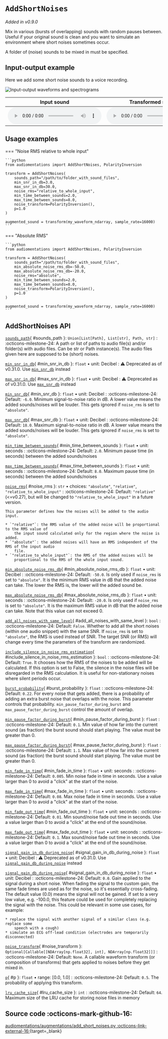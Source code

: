 # `AddShortNoises`

_Added in v0.9.0_

Mix in various (bursts of overlapping) sounds with random pauses between. Useful if your
original sound is clean and you want to simulate an environment where short noises sometimes
occur.

A folder of (noise) sounds to be mixed in must be specified.

## Input-output example

Here we add some short noise sounds to a voice recording.

![Input-output waveforms and spectrograms](AddShortNoises.webp)

| Input sound                                                                           | Transformed sound                                                                           |
|---------------------------------------------------------------------------------------|---------------------------------------------------------------------------------------------|
| <audio controls><source src="../AddShortNoises_input.flac" type="audio/flac"></audio> | <audio controls><source src="../AddShortNoises_transformed.flac" type="audio/flac"></audio> | 


## Usage examples


=== "Noise RMS relative to whole input"

    ```python
    from audiomentations import AddShortNoises, PolarityInversion
    
    transform = AddShortNoises(
        sounds_path="/path/to/folder_with_sound_files",
        min_snr_in_db=3.0,
        max_snr_in_db=30.0,
        noise_rms="relative_to_whole_input",
        min_time_between_sounds=2.0,
        max_time_between_sounds=8.0,
        noise_transform=PolarityInversion(),
        p=1.0
    )
    
    augmented_sound = transform(my_waveform_ndarray, sample_rate=16000)
    ```

=== "Absolute RMS"

    ```python
    from audiomentations import AddShortNoises, PolarityInversion
    
    transform = AddShortNoises(
        sounds_path="/path/to/folder_with_sound_files",
        min_absolute_noise_rms_db=-50.0,
        max_absolute_noise_rms_db=-20.0,        
        noise_rms="absolute",
        min_time_between_sounds=2.0,
        max_time_between_sounds=8.0,
        noise_transform=PolarityInversion(),
        p=1.0
    )
    
    augmented_sound = transform(my_waveform_ndarray, sample_rate=16000)
    ```

## AddShortNoises API

[`sounds_path`](#sounds_path){ #sounds_path }: `Union[List[Path], List[str], Path, str]`
:   :octicons-milestone-24: A path or list of paths to audio file(s) and/or folder(s)
    with audio files. Can be str or Path instance(s). The audio files given here are
    supposed to be (short) noises.

[`min_snr_in_db`](#min_snr_in_db){ #min_snr_in_db }: `float` • unit: Decibel
:   :warning: Deprecated as of v0.31.0. Use [`min_snr_db`](#min_snr_db) instead

[`max_snr_in_db`](#max_snr_in_db){ #max_snr_in_db }: `float` • unit: Decibel
:   :warning: Deprecated as of v0.31.0. Use [`max_snr_db`](#max_snr_db) instead

[`min_snr_db`](#min_snr_db){ #min_snr_db }: `float` • unit: Decibel
:   :octicons-milestone-24: Default: `-6.0`. Minimum signal-to-noise ratio in dB. A lower
    value means the added sounds/noises will be louder. This gets ignored if `noise_rms`
    is set to `"absolute"`.

[`max_snr_db`](#max_snr_db){ #max_snr_db }: `float` • unit: Decibel
:   :octicons-milestone-24: Default: `18.0`. Maximum signal-to-noise ratio in dB. A
    lower value means the added sounds/noises will be louder. This gets ignored if
    `noise_rms` is set to `"absolute"`.

[`min_time_between_sounds`](#min_time_between_sounds){ #min_time_between_sounds }: `float` • unit: seconds
:   :octicons-milestone-24: Default: `2.0`. Minimum pause time (in seconds) between the
    added sounds/noises

[`max_time_between_sounds`](#max_time_between_sounds){ #max_time_between_sounds }: `float` • unit: seconds
:   :octicons-milestone-24: Default: `8.0`. Maximum pause time (in seconds) between the
    added sounds/noises

[`noise_rms`](#noise_rms){ #noise_rms }: `str` • choices: `"absolute"`, `"relative"`, `"relative_to_whole_input"`
:   :octicons-milestone-24: Default: `"relative"` (<=v0.27), but will be changed to
    `"relative_to_whole_input"` in a future version.

    This parameter defines how the noises will be added to the audio input.

    * `"relative"`: the RMS value of the added noise will be proportional to the RMS value of
        the input sound calculated only for the region where the noise is added.
    * `"absolute"`: the added noises will have an RMS independent of the RMS of the input audio
        file.
    * `"relative_to_whole_input"`: the RMS of the added noises will be
        proportional to the RMS of the whole input sound.

[`min_absolute_noise_rms_db`](#min_absolute_noise_rms_db){ #min_absolute_noise_rms_db }: `float` • unit: Decibel
:   :octicons-milestone-24: Default: `-50.0`. Is only used if `noise_rms` is set to
    `"absolute"`. It is the minimum RMS value in dB that the added noise can take. The
    lower the RMS is, the lower will the added sound be.

[`max_absolute_noise_rms_db`](#max_absolute_noise_rms_db){ #max_absolute_noise_rms_db }: `float` • unit: seconds
:   :octicons-milestone-24: Default: `-20.0`. Is only used if `noise_rms` is set to
    `"absolute"`. It is the maximum RMS value in dB that the added noise can take. Note
    that this value can not exceed 0.

[`add_all_noises_with_same_level`](#add_all_noises_with_same_level){ #add_all_noises_with_same_level }: `bool`
:   :octicons-milestone-24: Default: `False`. Whether to add all the short noises
    (within one audio snippet) with the same SNR. If `noise_rms` is set to `"absolute"`,
    the RMS is used instead of SNR. The target SNR (or RMS) will change every time the
    parameters of the transform are randomized.

[`include_silence_in_noise_rms_estimation`](#include_silence_in_noise_rms_estimation){ #include_silence_in_noise_rms_estimation }: `bool`
:   :octicons-milestone-24: Default: `True`. It chooses how the RMS of
    the noises to be added will be calculated. If this option is set to False, the silence
    in the noise files will be disregarded in the RMS calculation. It is useful for
    non-stationary noises where silent periods occur.

[`burst_probability`](#burst_probability){ #burst_probability }: `float`
:   :octicons-milestone-24: Default: `0.22`. For every noise that gets added, there
    is a probability of adding an extra burst noise that overlaps with the noise. This
    parameter controls that probability. `min_pause_factor_during_burst` and
    `max_pause_factor_during_burst` control the amount of overlap.

[`min_pause_factor_during_burst`](#min_pause_factor_during_burst){ #min_pause_factor_during_burst }: `float`
:   :octicons-milestone-24: Default: `0.1`. Min value of how far into the current sound (as
    fraction) the burst sound should start playing. The value must be greater than 0.

[`max_pause_factor_during_burst`](#max_pause_factor_during_burst){ #max_pause_factor_during_burst }: `float`
:   :octicons-milestone-24: Default: `1.1`. Max value of how far into the current sound (as
    fraction) the burst sound should start playing. The value must be greater than 0.

[`min_fade_in_time`](#min_fade_in_time){ #min_fade_in_time }: `float` • unit: seconds
:   :octicons-milestone-24: Default: `0.005`. Min noise fade in time in seconds. Use a
    value larger than 0 to avoid a "click" at the start of the noise.

[`max_fade_in_time`](#max_fade_in_time){ #max_fade_in_time }: `float` • unit: seconds
:   :octicons-milestone-24: Default: `0.08`. Max noise fade in time in seconds. Use a
    value larger than 0 to avoid a "click" at the start of the noise.

[`min_fade_out_time`](#min_fade_out_time){ #min_fade_out_time }: `float` • unit: seconds
:   :octicons-milestone-24: Default: `0.01`. Min sound/noise fade out time in seconds.
    Use a value larger than 0 to avoid a "click" at the end of the sound/noise.

[`max_fade_out_time`](#max_fade_out_time){ #max_fade_out_time }: `float` • unit: seconds
:   :octicons-milestone-24: Default: `0.1`. Max sound/noise fade out time in seconds.
    Use a value larger than 0 to avoid a "click" at the end of the sound/noise.

[`signal_gain_in_db_during_noise`](#signal_gain_in_db_during_noise){ #signal_gain_in_db_during_noise }: `float` • unit: Decibel
:   :warning: Deprecated as of v0.31.0. Use [`signal_gain_db_during_noise`](#signal_gain_db_during_noise) instead

[`signal_gain_db_during_noise`](#signal_gain_db_during_noise){ #signal_gain_in_db_during_noise }: `float` • unit: Decibel
:   :octicons-milestone-24: Default: `0.0`. Gain applied to the signal during a short noise.
    When fading the signal to the custom gain, the same fade times are used as
    for the noise, so it's essentially cross-fading. The default value (0.0) means
    the signal will not be gained. If set to a very low value, e.g. -100.0, this
    feature could be used for completely replacing the signal with the noise.
    This could be relevant in some use cases, for example:

    * replace the signal with another signal of a similar class (e.g. replace some
        speech with a cough)
    * simulate an ECG off-lead condition (electrodes are temporarily disconnected)

[`noise_transform`](#noise_transform){ #noise_transform }: `Optional[Callable[[NDArray[np.float32], int], NDArray[np.float32]]]`
:   :octicons-milestone-24: Default: `None`. A callable waveform transform (or
    composition of transforms) that gets applied to noises before they get mixed in.

[`p`](#p){ #p }: `float` • range: [0.0, 1.0]
:   :octicons-milestone-24: Default: `0.5`. The probability of applying this transform.

[`lru_cache_size`](#lru_cache_size){ #lru_cache_size }: `int`
:   :octicons-milestone-24: Default: `64`. Maximum size of the LRU cache for storing
    noise files in memory

## Source code :octicons-mark-github-16:

[audiomentations/augmentations/add_short_noises.py :octicons-link-external-16:](https://github.com/iver56/audiomentations/blob/main/audiomentations/augmentations/add_short_noises.py){target=_blank}
